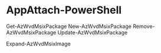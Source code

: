 # AppAttach-PowerShell

Get-AzWvdMsixPackage
New-AzWvdMsixPackage
Remove-AzWvdMsixPackage
Update-AzWvdMsixPackage

Expand-AzWvdMsixImage
